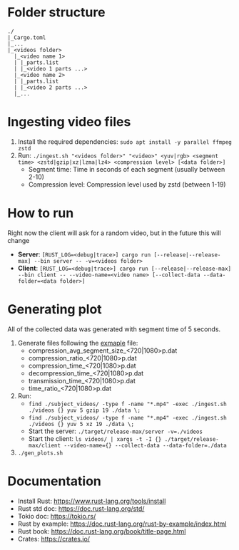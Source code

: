 # Folder structure
```
./
|_Cargo.toml
|_...
|_<videos folder>
  |_<video name 1>
  | |_parts.list
  | |_<video 1 parts ...>
  |_<video name 2>
  | |_parts.list
  | |_<video 2 parts ...>
  |_...
```
# Ingesting video files
1. Install the required dependencies: `sudo apt install -y parallel ffmpeg zstd`
2. Run: `./ingest.sh "<videos folder>" "<video>" <yuv|rgb> <segment time> <zstd|gzip|xz|lzma|lz4> <compression level> [<data folder>]`
	* Segment time: Time in seconds of each segment (usually between 2-10)
	* Compression level: Compression level used by zstd (between 1-19)

# How to run
Right now the client will ask for a random video, but in the future this will change
* **Server**: `[RUST_LOG=<debug|trace>] cargo run [--release|--release-max] --bin server -- -v=<videos folder>`
* **Client**: `[RUST_LOG=<debug|trace>] cargo run [--release|--release-max] --bin client -- --video-name=<video name> [--collect-data --data-folder=<data folder>]`

# Generating plot
All of the collected data was generated with segment time of 5 seconds.
1. Generate files following the [exmaple](data/format.example) file:
    * compression_avg_segment_size_<720|1080>p.dat
    * compression_ratio_<720|1080>p.dat
    * compression_time_<720|1080>p.dat
    * decompression_time_<720|1080>p.dat
    * transmission_time_<720|1080>p.dat
    * time_ratio_<720|1080>p.dat
2. Run:
    * `find ./subject_videos/ -type f -name "*.mp4" -exec ./ingest.sh ./videos {} yuv 5 gzip 19 ./data \;`
    * `find ./subject_videos/ -type f -name "*.mp4" -exec ./ingest.sh ./videos {} yuv 5 xz 19 ./data \;`
    * Start the server: `./target/release-max/server -v=./videos`
    * Start the client: `ls videos/ | xargs -t -I {} ./target/release-max/client --video-name={} --collect-data --data-folder=./data`
3. `./gen_plots.sh`

# Documentation
* Install Rust: https://www.rust-lang.org/tools/install
* Rust std doc: https://doc.rust-lang.org/std/
* Tokio doc: https://tokio.rs/
* Rust by example: https://doc.rust-lang.org/rust-by-example/index.html
* Rust book: https://doc.rust-lang.org/book/title-page.html
* Crates: https://crates.io/
